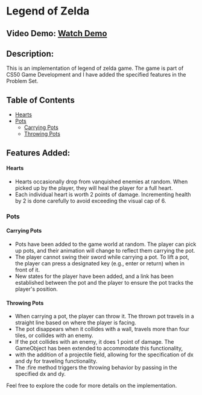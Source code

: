 # Legend of Zelda
## Video Demo:  [Watch Demo](https://youtu.be/IPBM3ryj330?si=wTb3mXdjfzXYWv9M)
## Description:
This is an implementation of legend of zelda game. The game is part of CS50 Game Development and I have added the specified features in the Problem Set.

## Table of Contents

- [Hearts](#hearts)
- [Pots](#pots)
  - [Carrying Pots](#carrying-pots)
  - [Throwing Pots](#throwing-pots)
## Features Added:
#### Hearts
- Hearts occasionally drop from vanquished enemies at random. When picked up by the player, they will heal the player for a full heart.
- Each individual heart is worth 2 points of damage. Incrementing health by 2 is done carefully to avoid exceeding the visual cap of 6.

### Pots
#### Carrying Pots
- Pots have been added to the game world at random. The player can pick up pots, and their animation will change to reflect them carrying the pot.
- The player cannot swing their sword while carrying a pot. To lift a pot, the player can press a designated key (e.g., enter or return) when in front of it.
- New states for the player have been added, and a link has been established between the pot and the player to ensure the pot tracks the player's position.

#### Throwing Pots
- When carrying a pot, the player can throw it. The thrown pot travels in a straight line based on where the player is facing.
- The pot disappears when it collides with a wall, travels more than four tiles, or collides with an enemy.
- If the pot collides with an enemy, it does 1 point of damage. The GameObject has been extended to accommodate this functionality,
- with the addition of a projectile field, allowing for the specification of dx and dy for traveling functionality.
- The :fire method triggers the throwing behavior by passing in the specified dx and dy.

 Feel free to explore the code for more details on the implementation.

